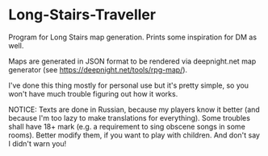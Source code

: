 # Long-Stairs-Traveller

Program for Long Stairs map generation. Prints some inspiration for DM as well.

Maps are generated in JSON format to be rendered via deepnight.net map generator (see https://deepnight.net/tools/rpg-map/).

I've done this thing mostly for personal use but it's pretty simple, so you won't have much trouble figuring out how it works.

NOTICE:
Texts are done in Russian, because my players know it better (and because I'm too lazy to make translations for everything).
Some troubles shall have 18+ mark (e.g. a requirement to sing obscene songs in some rooms). Better modify them, if you want to play with children. And don't say I didn't warn you!